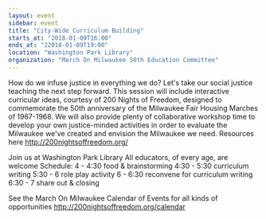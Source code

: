 ```yaml
---
layout: event
sidebar: event
title: "City-Wide Curriculum Building"
starts_at: "2018-01-09T16:00"
ends_at: "22018-01-09T19:00"
location: "Washington Park Library"
organization: "March On Milwaukee 50th Education Committee"
---
```


How do we infuse justice in everything we do?
Let's take our social justice teaching the next step forward. This session will include interactive curricular ideas, courtesy of 200 Nights of Freedom, designed to commemorate the 50th anniversary of the Milwaukee Fair Housing Marches of 1967-1968. We will also provide plenty of collaborative workshop time to develop your own justice-minded activities in order to evaluate the Milwaukee we've created and envision the Milwaukee we need. 
Resources here http://200nightsoffreedom.org/

Join us at Washington Park Library
All educators, of every age, are welcome
Schedule:
4 - 4:30 food & brainstorming
4:30 - 5:30 curriculum writing
5:30 - 6 role play activity
6 - 6:30 reconvene for curriculum writing
6:30 - 7 share out & closing

See the March On Milwaukee Calendar of Events for all kinds of opportunities http://200nightsoffreedom.org/calendar

